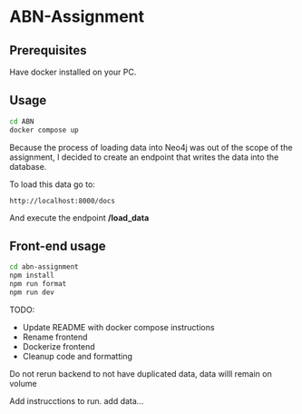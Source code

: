 # ABN-Assignment

## Prerequisites

Have docker installed on your PC.

## Usage
```bash
cd ABN
docker compose up
```

Because the process of loading data into Neo4j was out of the scope of the assignment, I decided to create an endpoint that writes the data into the database.

To load this data go to:
 
    http://localhost:8000/docs  

And execute the endpoint __/load_data__

## Front-end usage
```bash
cd abn-assignment
npm install
npm run format
npm run dev
```

TODO:
- Update README with docker compose instructions
- Rename frontend
- Dockerize frontend
- Cleanup code and formatting


Do not rerun backend to not have duplicated data, data willl remain on volume

Add instrucctions to run. add data...